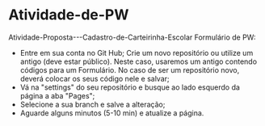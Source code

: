 # Atividade-de-PW
Atividade-Proposta---Cadastro-de-Carteirinha-Escolar
Formulário de PW:

- Entre em sua conta no Git Hub; Crie um novo repositório ou utilize um antigo (deve estar público). Neste caso, usaremos um antigo contendo códigos para um Formulário. No caso de ser um repositório novo, deverá colocar os seus código nele e salvar; 
- Vá na "settings" do seu repositório e busque ao lado esquerdo da página a aba "Pages"; 
- Selecione a sua branch e salve a alteração;
- Aguarde alguns minutos (5-10 min) e atualize a página.

